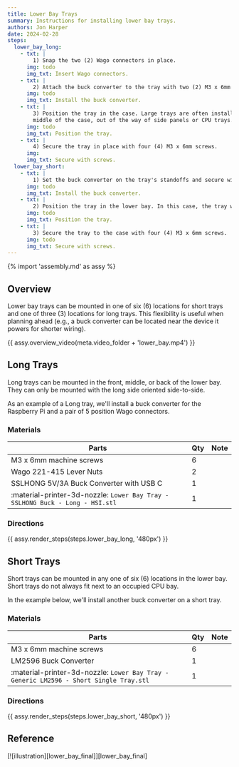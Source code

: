 ```yaml
---
title: Lower Bay Trays
summary: Instructions for installing lower bay trays.
authors: Jon Harper
date: 2024-02-28
steps:
  lower_bay_long:
    - txt: |
        1) Snap the two (2) Wago connectors in place.
      img: todo
      img_txt: Insert Wago connectors.
    - txt: |
        2) Attach the buck converter to the tray with two (2) M3 x 6mm screws.
      img: todo
      img_txt: Install the buck converter.
    - txt: |
        3) Position the tray in the case. Large trays are often installed in the
        middle of the case, out of the way of side panels or CPU trays.
      img: todo
      img_txt: Position the tray.
    - txt: |
        4) Secure the tray in place with four (4) M3 x 6mm screws.
      img:
      img_txt: Secure with screws.
  lower_bay_short:
    - txt: |
        1) Set the buck converter on the tray's standoffs and secure with two (2) M3 x 6mm screws. It is a good idea to ensure the converter's voltage level is set at this point.
      img: todo
      img_txt: Install the buck converter.
    - txt: |
        2) Position the tray in the lower bay. In this case, the tray will not fit next to the Raspberry Pi, so it is placed in the back.
      img: todo
      img_txt: Position the tray.
    - txt: |
        3) Secure the tray to the case with four (4) M3 x 6mm screws.
      img: todo
      img_txt: Secure with screws.
---
```


{% import 'assembly.md' as assy %}

## Overview

Lower bay trays can be mounted in one of six (6) locations for short trays and one of three (3) locations for long trays. This flexibility is useful when planning ahead (e.g., a buck converter can be located near the device it powers for shorter wiring).

{{ assy.overview_video(meta.video_folder + 'lower_bay.mp4') }}

## Long Trays

Long trays can be mounted in the front, middle, or back of the lower bay. They can only be mounted with the long side oriented side-to-side.

As an example of a Long tray, we'll install a buck converter for the Raspberry Pi and a pair of 5 position Wago connectors.

### Materials

| Parts                       | Qty | Note                            |
|-----------------------------|-----|---------------------------------|
| M3 x 6mm machine screws     | 6   |                                 |
| Wago 221-415 Lever Nuts     | 2   |                                 |
| SSLHONG 5V/3A Buck Converter with USB C | 1 | |
| :material-printer-3d-nozzle: `Lower Bay Tray - SSLHONG Buck - Long - HSI.stl` | 1 | |

### Directions
                                                            
{{ assy.render_steps(steps.lower_bay_long, '480px') }}

## Short Trays

Short trays can be mounted in any one of six (6) locations in the lower bay. Short trays do not always fit next to an occupied CPU bay.

In the example below, we'll install another buck converter on a short tray.

### Materials

| Parts                     | Qty | Note                            |
|---------------------------|-----|---------------------------------|
| M3 x 6mm machine screws   | 6   |                                 |
| LM2596 Buck Converter     | 1   |                                 |
| :material-printer-3d-nozzle: `Lower Bay Tray - Generic LM2596 - Short Single Tray.stl` | 1   | |

### Directions
                                                            
{{ assy.render_steps(steps.lower_bay_short, '480px') }}

## Reference

[![illustration][lower_bay_final]][lower_bay_final]
